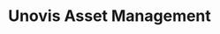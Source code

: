 ---
layout: firm_page
title: "Unovis Asset Management"
id: "unovis.vc"
permalink: "/unovisassetmanagementunovis.vc/"
website: "https://unovis.vc"
offices: "New York (United States), San Francisco (United States), Amsterdam (Netherlands)"
investment_stages: "Seed, Series A, Series B"
portfolio_companies: "Black Sheep Foods, NOVAMEAT, Nobell, Oshi, BlueNalu, The Protein Brewery"
portfolio_link: "https://unovis.vc/portfolio/"
investment_markets: "Plant Based, Cellular Agriculture & Novel Proteins, Convenience & Exploration, Alternative Protein Production"
founded_year: "2016"
description: "Unovis is an impact investing firm focused on purpose-driven food entrepreneurs. They fund opportunities aligned with their vision for a well-fed, sustainable world, investing in companies redefining how to sustainably feed the planet."
linkedin: "https://www.linkedin.com/company/unovisvc/"
twitter: ""
instagram: ""
team_page: "https://unovis.vc/who-we-are/#our-team"
investor_type: "Impact Investing, Venture Capital"
crunchbase: "https://www.crunchbase.com/organization/unovis-asset-management-be7b"
pitchbook: "https://pitchbook.com/profiles/investor/154279-90"

# SEO Optimization
meta_title: "Unovis Asset Management - VC Firm - projectstartups.com"
meta_description: "Unovis Asset Management, Unovis is an impact investing firm focused on purpose-driven food entrepreneurs. They fund opportunities aligned with their vision for a well-fed, sus..."
meta_keywords: "Unovis Asset Management, Plant Based, Cellular Agriculture & Novel Proteins, Convenience & Exploration, Alternative Protein Production, VC firm, venture capital, startup investor, projectstartups.com"
canonical_url: "https://vc.projectstartups.com/unovisassetmanagementunovis.vc/"
---